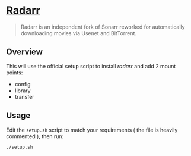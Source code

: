 # [Radarr](https://radarr.video/)

> Radarr is an independent fork of Sonarr reworked for automatically downloading movies via Usenet and BitTorrent.


## Overview

This will use the official setup script to install _radarr_ and add 2 mount points: 

- config
- library
- transfer

## Usage

Edit the `setup.sh` script to match your requirements ( the file is heavily commented ), then run:

`./setup.sh`



